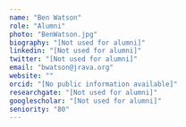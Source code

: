 ```yaml
---
name: "Ben Watson"
role: "Alumni"
photo: "BenWatson.jpg"
biography: "[Not used for alumni]"
linkedin: "[Not used for alumni]"
twitter: "[Not used for alumni]"
email: "bwatson@jrava.org"
website: ""
orcid: "[No public information available]"
researchgate: "[Not used for alumni]"
googlescholar: "[Not used for alumni]"
seniority: "80"
---
```

